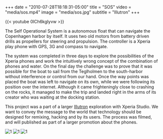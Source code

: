 +++
date = "2010-07-28T18:18:31-05:00"
title = "SOS"
video = "media/sos.mp4"
image = "media/sos.jpg"
subtitle = "Illutron"
+++

{{< youtube 0lCh6kglyvw >}}

The Self Operational System is a autonomous float that can navigate the Copenhagen harbor by itself. It uses two old motors from battery driven drills as propellers for steering and propulsion. The controller is a Xperia play phone with GPS, 3G and compass to navigate.

The system was completed in three days to explore the possibilities of the Xperia phones and work the intuitively wrong concept of the combination of phones and water. On the final day the challenge was to prove that it was possible for the boat to sail from the Teglholmen to the south-harbor without interference or control from our hand. Once the way points was placed the boat was left to navigate on its own, while we were following its position over the internet. Although it came frighteningly close to crashing on the rocks, it managed to make the trip and landed right in the arms of its creator who was waiting at the docking station.

This project was a part of a larger [Illutron](illutron.dk) exploration with Xperia Studio. We want to convey the message to the world that technology should be designed for remixing, hacking and by its users. The process was filmed, and will published as part of a larger promotion about the phones.

![1](work/sos/04.jpg)
![1](work/sos/03.jpg)
![1](work/sos/02.jpg)
